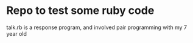 Repo to test some ruby code
=
talk.rb is a response program, and involved pair programming with my 7 year old
